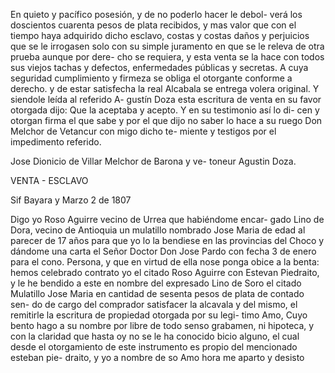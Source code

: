 En quieto y pacífico posesión, y de no poderlo hacer le debol-
verá los doscientos cuarenta pesos de plata recibidos, y mas
valor que con el tiempo haya adquirido dicho esclavo, costas y
costas daños y perjuicios que se le irrogasen solo con su simple
juramento en que se le releva de otra prueba aunque por dere-
cho se requiera, y esta venta se la hace con todos sus viejos
tachas y defectos, enfermedades públicas y secretas. A cuya
seguridad cumplimiento y firmeza se obliga el otorgante
conforme a derecho. y de estar satisfecha la real Alcabala
se entrega volera original. Y siendole leída al referido A-
gustín Doza esta escritura de venta en su favor otorgada
dijo: Que la aceptaba y acepto. Y en su testimonio así lo di-
cen y otorgan firma el que sabe y por el que dijo no saber lo
hace a su ruego Don Melchor de Vetancur con migo dicho te-
miente y testigos por el impedimento referido.

Jose Dionicio de Villar
Melchor de Barona y ve-
toneur
Agustin Doza.

VENTA - ESCLAVO

Sif Bayara y Marzo 2 de 1807

Digo yo Roso Aguirre vecino de Urrea que habiéndome encar-
gado Lino de Dora, vecino de Antioquia un mulatillo nombrado
Jose Maria de edad al parecer de 17 años para que yo lo
la bendiese en las provincias del Choco y dándome una carta
el Señor Doctor Don Jose Pardo con fecha 3 de enero para
el cono. Persona, y que en virtud de ella nose
ponga obice a la benta: hemos celebrado contrato yo el citado
Roso Aguirre con Estevan Piedraito, y le he bendido a este en
nombre del expresado Lino de Soro el citado Mulatillo Jose
Maria en cantidad de sesenta pesos de plata de contado sen-
do de cargo del comprador satisfacer la alcavala y del mismo,
el remitirle la escritura de propiedad otorgada por su legi-
timo Amo, Cuyo bento hago a su nombre por libre de todo senso
grabamen, ni hipoteca, y con la claridad que hasta oy no se
le ha conocido bicio alguno, el cual desde el otorgamiento
de este instrumento es propio del mencionado esteban pie-
draito, y yo a nombre de so Amo hora me aparto y desisto